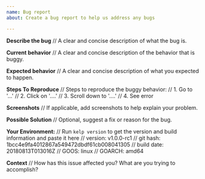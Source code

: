 ```yaml
---
name: Bug report
about: Create a bug report to help us address any bugs

---
```


**Describe the bug**
// A clear and concise description of what the bug is.

**Current behavior**
// A clear and concise description of the behavior that is buggy.

**Expected behavior**
// A clear and concise description of what you expected to happen.

**Steps To Reproduce**
// Steps to reproduce the buggy behavior:
// 1. Go to '...'
// 2. Click on '....'
// 3. Scroll down to '....'
// 4. See error

**Screenshots**
// If applicable, add screenshots to help explain your problem.

**Possible Solution**
// Optional, suggest a fix or reason for the bug.

**Your Environment:**
// Run `kelp version` to get the version and build information and paste it here
// version: v1.0.0-rc1
//  git hash: 1bcc4e9fa4012867a549472dbdf61cb008041305
//  build date: 20180813T013016Z
//  GOOS: linux
//  GOARCH: amd64

**Context**
// How has this issue affected you? What are you trying to accomplish?
